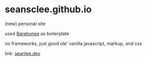 # seansclee.github.io
(new) personal site

used <a href="https://acahir.github.io/Barebones/" target="_blank" rel="noopener noreferrer">Barebones</a> as boilerplate

no frameworks, just good ole' vanilla javascript, markup, and css

link: <a href="https://seanlee.dev" target="_blank" rel="noopener noreferrer">seanlee.dev</a>
